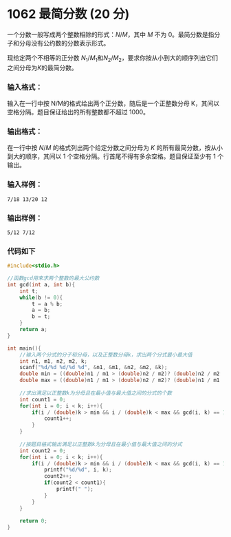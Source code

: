 # 1062 最简分数 (20 分)
一个分数一般写成两个整数相除的形式：$N$/$M$，其中 $M$ 不为 0。最简分数是指分子和分母没有公约数的分数表示形式。

现给定两个不相等的正分数 $N_1$/$M_1$和$N_2$/$M_2$，要求你按从小到大的顺序列出它们之间分母为$K$的最简分数。
### 输入格式：
输入在一行中按 N/M的格式给出两个正分数，随后是一个正整数分母 K，其间以空格分隔。题目保证给出的所有整数都不超过 1000。
### 输出格式：
在一行中按 $N$/$M$ 的格式列出两个给定分数之间分母为 $K$ 的所有最简分数，按从小到大的顺序，其间以 1 个空格分隔。行首尾不得有多余空格。题目保证至少有 1 个输出。
### 输入样例：
```
7/18 13/20 12
```
### 输出样例：
```
5/12 7/12
```
### 代码如下
```c
#include<stdio.h>

//函数gcd用来求两个整数的最大公约数 
int gcd(int a, int b){
    int t;
    while(b != 0){
        t = a % b;
        a = b; 
        b = t;
    }
    return a;
}

int main(){
    //输入两个分式的分子和分母，以及正整数分母k，求出两个分式最小最大值 
    int n1, m1, n2, m2, k;
    scanf("%d/%d %d/%d %d", &n1, &m1, &n2, &m2, &k);
    double min = ((double)n1 / m1 > (double)n2 / m2)? (double)n2 / m2 : (double)n1 / m1;
    double max = ((double)n1 / m1 > (double)n2 / m2)? (double)n1 / m1 : (double)n2 / m2;
    
    //求出满足以正整数k为分母且在最小值与最大值之间的分式的个数 
    int count1 = 0;
    for(int i = 0; i < k; i++){
        if(i / (double)k > min && i / (double)k < max && gcd(i, k) == 1){
            count1++;
        }
    }
    
    //按题目格式输出满足以正整数k为分母且在最小值与最大值之间的分式
    int count2 = 0;
    for(int i = 0; i < k; i++){
        if(i / (double)k > min && i / (double)k < max && gcd(i, k) == 1){
            printf("%d/%d", i, k);
            count2++;
            if(count2 < count1){
                printf(" ");
            }
        }
    }
    
    return 0;
} 
```